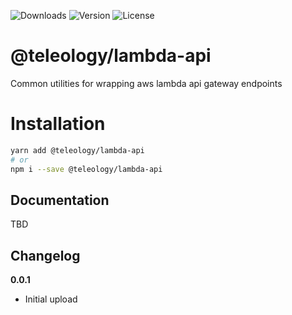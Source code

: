 ![Downloads][link-download] ![Version][link-version] ![License][link-license]

# @teleology/lambda-api
Common utilities for wrapping aws lambda api gateway endpoints


# Installation 

```bash
yarn add @teleology/lambda-api
# or
npm i --save @teleology/lambda-api
```

## Documentation
TBD

## Changelog

**0.0.1**
- Initial upload


[link-download]: https://img.shields.io/npm/dt/@teleology/lambda-api
[link-version]: https://img.shields.io/npm/v/@teleology/lambda-api.svg
[link-license]: https://img.shields.io/npm/l/@teleology/lambda-api.svg
